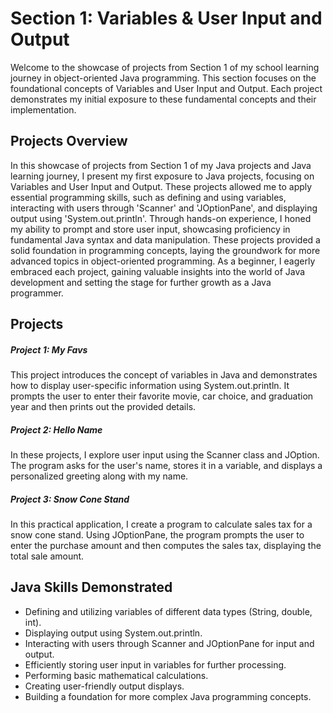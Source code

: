 <h1>Section 1: Variables & User Input and Output</h1>
Welcome to the showcase of projects from Section 1 of my school learning journey in object-oriented Java programming. This section focuses on the foundational concepts of Variables and User Input and Output. Each project demonstrates my initial exposure to these fundamental concepts and their implementation.

<h2> Projects Overview </h2>
In this showcase of projects from Section 1 of my Java projects and Java learning journey, I present my first exposure to Java projects, focusing on Variables and User Input and Output. These projects allowed me to apply essential programming skills, such as defining and using variables, interacting with users through 'Scanner' and 'JOptionPane', and displaying output using 'System.out.println'. 
Through hands-on experience, I honed my ability to prompt and store user input, showcasing proficiency in fundamental Java syntax and data manipulation. These projects provided a solid foundation in programming concepts, laying the groundwork for more advanced topics in object-oriented programming. As a beginner, I eagerly embraced each project, gaining valuable insights into the world of Java development and setting the stage for further growth as a Java programmer.
<h2> Projects </h2>
<h5> Project 1: My Favs</h5>
This project introduces the concept of variables in Java and demonstrates how to display user-specific information using System.out.println. It prompts the user to enter their favorite movie, car choice, and graduation year and then prints out the provided details.
<h5>Project 2: Hello Name</h5>
In these projects, I explore user input using the Scanner class and JOption. The program asks for the user's name, stores it in a variable, and displays a personalized greeting along with my name.
<h5>Project 3: Snow Cone Stand</h5>
In this practical application, I create a program to calculate sales tax for a snow cone stand. Using JOptionPane, the program prompts the user to enter the purchase amount and then computes the sales tax, displaying the total sale amount.

<h2> Java Skills Demonstrated </h2>

 - Defining and utilizing variables of different data types (String, double, int).
 - Displaying output using System.out.println.
 - Interacting with users through Scanner and JOptionPane for input and output.
 - Efficiently storing user input in variables for further processing.
 - Performing basic mathematical calculations.
 - Creating user-friendly output displays.
 - Building a foundation for more complex Java programming concepts.
